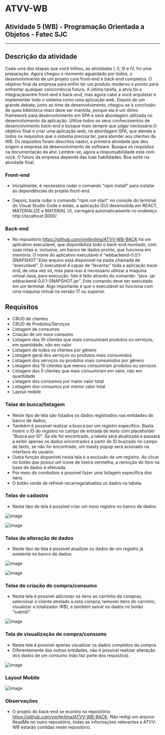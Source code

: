 # ATVV-WB
## Atividade 5 (WB) - Programação Orientada a Objetos - Fatec SJC

-------------------------------------
## Descrição da atividade

Cada  uma  das  etapas  que  você  trilhou,  as  atividades  I,  II,  III  e  IV,  foi  uma  preparação. Agora  chegou  o momento  aguardado  por  todos,  o  desenvolvimento  de  um  projeto  com  front-end  e  back-end  completos. O objetivo final da empresa para enfim ter um produto moderno e pronto para enfrentar qualquer concorrência futura. A  última  tarefa,  a  atviv,foi  a  integraçãoentre  front-end  e  back-end,  mas  agora  cabe  a  você  arquitetar  e implementar todo o sistema como uma aplicação web. Depois  de  um  grande debate,  junto  ao time  de  desenvolvimento,  chegou-se à conclusão de quea  biblioteca react deve ser mantida, porque ela é um ótimo framework para desenvolvimento em SPA e será abordagem utilizada no desenvolvimento da aplicação. Utilize todos os seus conhecimentos de desenvolvimento back-end e busque mais sempre que julgar necessário.O objetivo final é criar uma aplicação web, na abordagem SPA, que atenda a todos os requisitos que o sistema precisa  ter,  para  atender  aos  clientes  da  WB. Os  requisitos  foram  descritos  naatvi,  a  primeira  atividade  que deu origem a empresa de desenvolvimento de software. Busque os requisitos na documentação da atvi. Lembre-se, agora a responsabilidade está com você. O futuro da empresa depende das tuas habilidades. Boa sorte na atividade final.

### Front-end

* Inicialmente, é necessário rodar o comando "npm install" para instalar as dependências do projeto front-end.

* Depois, basta rodar o comando "npm run start" no console do terminal do Visual Studio Code e então, a aplicação GUI desenvolida em REACT, MATERIALIZE e MATERIAL UI, carregará automaticamente no endereço http://localhost:3000/


### Back-end

* No repositório https://github.com/viniferlima/ATVV-WB-BACK há  um aplicativo  executável,  que  disponibiliza  todo  o  back-end montado,  com  suas rotas e,  inclusive,  um  banco de  dados  pronto,  que  funciona  em  memória. O  nome do aplicativo executável é “wbbackend-0.0.1-SNAPSHOT”.Este arquivo está disponível na pasta chamada de “executável”. O executável é capaz de “levantar” toda a aplicação back-end,  de  uma  vez  só,  mas  para  isso  é  necessário utilizar a máquina virtual Java, para execução. Isto é feito através do comando: “java -jar wbbackend-0.0.1-SNAPSHOT.jar”. Este comando  deve  ser  executado  em  um  terminal. Algo  importante  é  que  o  executável  só  funciona  com  uma máquina virtual na versão 17 ou superior.

## Requisitos

* CRUD de clientes
* CRUD de Produtos/Serviços
* Listagem de consumos
* Criação de um novo consumo
* Listagem dos 10 clientes que mais consumiram produtos ou serviços, em quantidade, não em valor
* Listagem de todos os clientes por gênero
* Listagem geral dos serviços ou produtos mais consumidos
* Listagem dos serviços ou produtos mais consumidos por gênero
* Listagem dos 10 clientes que menos consumiram produtos ou serviços
* Listagem dos 5 clientes que mais consumiram em valor, não em quantidade
* Listagem dos consumos por maior valor total
* Listagem dos consumos por menor valor total
* Layout mobile

### Telas de busca/listagem

* Neste tipo de tela são listados os dados registrados nas entidades do banco de dados;
* Também é possível realizar a busca por um registro específico. Basta inserir o ID do registro no campo de entrada de texto com placeholder "Busca por ID". Se ele for encontrado, a tabela será atualizada e passará a exibir apenas os dados encontrados a partir do ID buscado no campo de texto; se não for encontrado, um toasty popup será acionado na interface do usuário.
* Outra função disponível nesta tela é a exclusão de um registro. Ao clicar no botão que possui um ícone de lixeira vermelha, a remoção do item na base de dados é efetuada.
* Por meio do combobox é possível fazer uma listagem específica dos itens.
* O botão verde de refresh recarrega/atualiza os dados na tabela. 

### Telas de cadastro

* Nesta tipo de tela é possível criar um novo registro no banco de dados:

![image](https://github.com/viniferlima/ATVV-WB-FRONT/assets/30990193/2eb05240-5496-4d2a-9e57-16e1079e5d44)

![image](https://github.com/viniferlima/ATVV-WB-FRONT/assets/30990193/c221599e-4f87-4e0e-beac-7094a08be525)

### Telas de alteração de dados

* Neste tipo de tela é possível atualizar os dados de um registro já existente no banco de dados:

![image](https://github.com/viniferlima/ATVV-WB-FRONT/assets/30990193/b8ebaaef-4cbc-446e-adf9-f9ac7905b08a)

![image](https://github.com/viniferlima/ATVV-WB-FRONT/assets/30990193/2ee3fb17-73f7-48dc-a5a6-76f2569b4617)

### Telas de criação de compra/consumo

* Nesta tela é possível adicionar os itens ao carrinho de compras, selecionar o cliente atrelado a esta compra, remover itens do carrinho, visualizar o totalizador (R$), e também salvar os dados no botão "submit".

![image](https://github.com/viniferlima/ATVV-WB-FRONT/assets/30990193/aa40b06f-f4d7-445e-a7ce-a48553e36de1)

### Tela de visualização de compra/consumo

* Nesta tela é possível apenas visualizar os dados completos da compra. 
* Diferentemente das outras entidades, não é possível realizar alteração dos dados de um consumo (não faz parte dos requisitos).

![image](https://github.com/viniferlima/ATVV-WB-FRONT/assets/30990193/26327935-db63-4a81-a09e-4a96c5e76ae8)

### Layout Mobile

![image](https://github.com/viniferlima/ATVV-WB-FRONT/assets/30990193/8e07b273-e1ab-4a3d-b30d-3a733c9fd3df)

### Observações

* O projeto do back-end se econtra no repositório https://github.com/viniferlima/ATVV-WB-BACK. Não redigi um arquivo ReadMe no outro repositório, todas as informações relevantes a ATVV-WB estarão contidas neste repositório.


